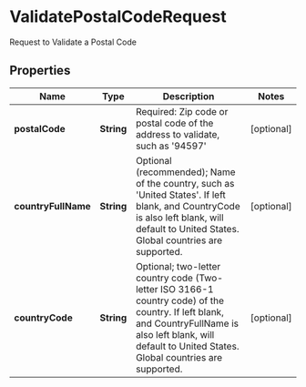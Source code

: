 

# ValidatePostalCodeRequest

Request to Validate a Postal Code
## Properties

Name | Type | Description | Notes
------------ | ------------- | ------------- | -------------
**postalCode** | **String** | Required: Zip code or postal code of the address to validate, such as &#39;94597&#39; |  [optional]
**countryFullName** | **String** | Optional (recommended); Name of the country, such as &#39;United States&#39;.  If left blank, and CountryCode is also left blank, will default to United States.  Global countries are supported. |  [optional]
**countryCode** | **String** | Optional; two-letter country code (Two-letter ISO 3166-1 country code) of the country.  If left blank, and CountryFullName is also left blank, will default to United States.  Global countries are supported. |  [optional]



